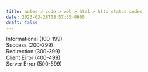 ```yaml
---
title: notes > code > web > html > http status codes
date: 2023-03-28T08:57:35-0600
draft: false
---
```


Informational (100-199)  
Success (200-299)  
Redirection (300-399)  
Client Error (400-499)  
Server Error (500-599)  
